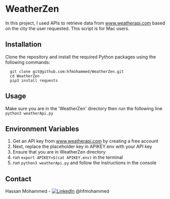 # WeatherZen

In this project, I used APIs to retrieve data from www.weatherapi.com based on the city the user requested. This script is for Mac users.

## Installation

Clone the repository and install the required Python packages using the following commands:

```
  git clone git@github.com:hfmohammed/WeatherZen.git
  cd WeatherZen
  pip3 install requests
```

## Usage

Make sure you are in the 'WeatherZen' directory then run the following line
`python3 weatherApi.py`

## Environment Variables

1. Get an API key from www.weatherapi.com by creating a free account
2. Next, replace the placeholder key in APIKEY.env with your API key
3. Ensure that you are in WeatherZen directory
4. run `export APIKEY=$(cat APIKEY.env)` in the terminal
5. run `python3 weatherApi.py` and follow the instructions in the console

## Contact

Hassan Mohammed - [![LinkedIn](https://i.stack.imgur.com/gVE0j.png)](https://www.linkedin.com/in/hfmohammed) @hfmohammed
